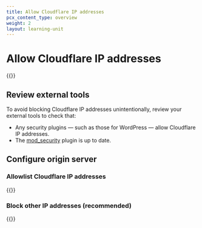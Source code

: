 ```yaml
---
title: Allow Cloudflare IP addresses
pcx_content_type: overview
weight: 2
layout: learning-unit
---
```


# Allow Cloudflare IP addresses

{{<render file="_allow-cloudflare-ips.md" productFolder="fundamentals">}}

## Review external tools

To avoid blocking Cloudflare IP addresses unintentionally, review your external tools to check that:

- Any security plugins — such as those for WordPress — allow Cloudflare IP addresses.
- The [mod_security](https://github.com/SpiderLabs/ModSecurity) plugin is up to date.

## Configure origin server

### Allowlist Cloudflare IP addresses

{{<render file="_allow-cloudflare-ips-tactical.md" productFolder="fundamentals">}}

### Block other IP addresses (recommended)

{{<render file="_block-cloudflare-ips-tactical.md" productFolder="fundamentals">}}